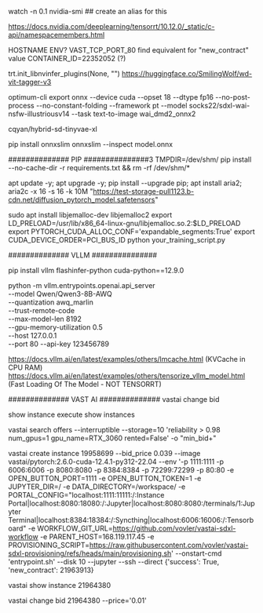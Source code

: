 


watch -n 0.1 nvidia-smi ## create an alias for this

https://docs.nvidia.com/deeplearning/tensorrt/10.12.0/_static/c-api/namespacemembers.html



HOSTNAME ENV?
VAST_TCP_PORT_80
find equivalent for "new_contract" value
CONTAINER_ID=22352052 (?)

trt.init_libnvinfer_plugins(None, "")
https://huggingface.co/SmilingWolf/wd-vit-tagger-v3

optimum-cli export onnx --device cuda --opset 18 --dtype fp16 --no-post-process --no-constant-folding --framework pt --model socks22/sdxl-wai-nsfw-illustriousv14 --task text-to-image wai_dmd2_onnx2

cqyan/hybrid-sd-tinyvae-xl

pip install onnxslim
onnxslim --inspect model.onnx

############## PIP ###############3
TMPDIR=/dev/shm/ pip install --no-cache-dir -r requirements.txt && rm -rf /dev/shm/*

apt update -y; apt upgrade -y;
pip install --upgrade pip;
apt install aria2;
aria2c -x 16 -s 16 -k 10M "https://test-storage-pull1123.b-cdn.net/diffusion_pytorch_model.safetensors"


sudo apt install libjemalloc-dev libjemalloc2
export LD_PRELOAD=/usr/lib/x86_64-linux-gnu/libjemalloc.so.2:$LD_PRELOAD
export PYTORCH_CUDA_ALLOC_CONF='expandable_segments:True'
export CUDA_DEVICE_ORDER=PCI_BUS_ID
python your_training_script.py

############## VLLM ###############

pip install vllm flashinfer-python cuda-python==12.9.0

python -m vllm.entrypoints.openai.api_server \
    --model Qwen/Qwen3-8B-AWQ \
    --quantization awq_marlin \
    --trust-remote-code \
    --max-model-len 8192 \
    --gpu-memory-utilization 0.5 \
    --host 127.0.0.1 \
    --port 80
    --api-key 123456789
	
https://docs.vllm.ai/en/latest/examples/others/lmcache.html (KVCache in CPU RAM)
https://docs.vllm.ai/en/latest/examples/others/tensorize_vllm_model.html (Fast Loading Of The Model - NOT TENSORRT)

############## VAST AI ##############
vastai change bid

show instance
execute
show instances

vastai search offers --interruptible --storage=10 'reliability > 0.98 num_gpus=1 gpu_name=RTX_3060 rented=False' -o "min_bid+"



vastai create instance 19958699 --bid_price 0.039 --image vastai/pytorch:2.6.0-cuda-12.4.1-py312-22.04 --env '-p 1111:1111 -p 6006:6006 -p 8080:8080 -p 8384:8384 -p 72299:72299 -p 80:80 -e OPEN_BUTTON_PORT=1111 -e OPEN_BUTTON_TOKEN=1 -e JUPYTER_DIR=/ -e DATA_DIRECTORY=/workspace/ -e PORTAL_CONFIG="localhost:1111:11111:/:Instance Portal|localhost:8080:18080:/:Jupyter|localhost:8080:8080:/terminals/1:Jupyter Terminal|localhost:8384:18384:/:Syncthing|localhost:6006:16006:/:Tensorboard" -e WORKFLOW_GIT_URL=https://github.com/vovler/vastai-sdxl-workflow -e PARENT_HOST=168.119.117.45 -e PROVISIONING_SCRIPT=https://raw.githubusercontent.com/vovler/vastai-sdxl-provisioning/refs/heads/main/provisioning.sh' --onstart-cmd 'entrypoint.sh' --disk 10 --jupyter --ssh --direct
{'success': True, 'new_contract': 21963913}

vastai show instance 21964380

vastai change bid 21964380 --price='0.01'
